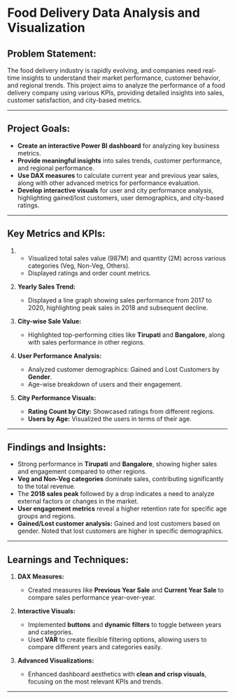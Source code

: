 
# **Food Delivery Data Analysis and Visualization**

## **Problem Statement:**
The food delivery industry is rapidly evolving, and companies need real-time insights to understand their market performance, customer behavior, and regional trends. This project aims to analyze the performance of a food delivery company using various KPIs, providing detailed insights into sales, customer satisfaction, and city-based metrics.

---

## **Project Goals:**
- **Create an interactive Power BI dashboard** for analyzing key business metrics.
- **Provide meaningful insights** into sales trends, customer performance, and regional performance.
- **Use DAX measures** to calculate current year and previous year sales, along with other advanced metrics for performance evaluation.
- **Develop interactive visuals** for user and city performance analysis, highlighting gained/lost customers, user demographics, and city-based ratings.

---

## **Key Metrics and KPIs:**

1. - Visualized total sales value (987M) and quantity (2M) across various categories (Veg, Non-Veg, Others).
   - Displayed ratings and order count metrics.


2. **Yearly Sales Trend:**
   - Displayed a line graph showing sales performance from 2017 to 2020, highlighting peak sales in 2018 and subsequent decline.

3. **City-wise Sale Value:**
   - Highlighted top-performing cities like **Tirupati** and **Bangalore**, along with sales performance in other regions.

4. **User Performance Analysis:**
   - Analyzed customer demographics: Gained and Lost Customers by **Gender**.
   - Age-wise breakdown of users and their engagement.

5. **City Performance Visuals:**
   - **Rating Count by City:** Showcased ratings from different regions.
   - **Users by Age:** Visualized the users in terms of their age.

---

## **Findings and Insights:**

- Strong performance in **Tirupati** and **Bangalore**, showing higher sales and engagement compared to other regions.
- **Veg and Non-Veg categories** dominate sales, contributing significantly to the total revenue.
- The **2018 sales peak** followed by a drop indicates a need to analyze external factors or changes in the market.
- **User engagement metrics** reveal a higher retention rate for specific age groups and regions.
- **Gained/Lost customer analysis:** Gained and lost customers based on gender. Noted that lost customers are higher in specific demographics.

---

## **Learnings and Techniques:**

1. **DAX Measures:**
   - Created measures like **Previous Year Sale** and **Current Year Sale** to compare sales performance year-over-year.

2. **Interactive Visuals:**
   - Implemented **buttons** and **dynamic filters** to toggle between years and categories.
   - Used **VAR** to create flexible filtering options, allowing users to compare different years and categories easily.

3. **Advanced Visualizations:**
   - Enhanced dashboard aesthetics with **clean and crisp visuals**, focusing on the most relevant KPIs and trends.
  

---

